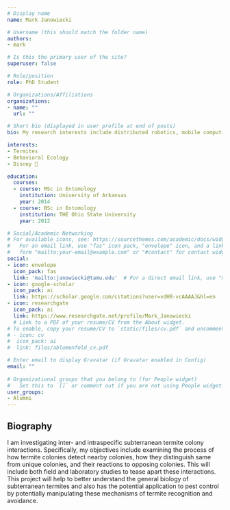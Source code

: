 ```yaml
---
# Display name
name: Mark Janowiecki

# Username (this should match the folder name)
authors:
- mark

# Is this the primary user of the site?
superuser: false

# Role/position
role: PhD Student

# Organizations/Affiliations
organizations:
- name: ""
  url: ""

# Short bio (displayed in user profile at end of posts)
bio: My research interests include distributed robotics, mobile computing and programmable matter.

interests:
- Termites
- Behavioral Ecology
- Disney 🏰

education:
  courses:
  - course: MSc in Entomology
    institution: University of Arkansas
    year: 2014
  - course: BSc in Entomology
    institution: THE Ohio State University
    year: 2012

# Social/Academic Networking
# For available icons, see: https://sourcethemes.com/academic/docs/widgets/#icons
#   For an email link, use "fas" icon pack, "envelope" icon, and a link in the
#   form "mailto:your-email@example.com" or "#contact" for contact widget.
social:
- icon: envelope
  icon_pack: fas
  link: 'mailto:janowiecki@tamu.edu'  # For a direct email link, use "mailto:test@example.org".
- icon: google-scholar
  icon_pack: ai
  link: https://scholar.google.com/citations?user=vdHB-vcAAAAJ&hl=en
- icon: researchgate
  icon_pack: ai
  link: https://www.researchgate.net/profile/Mark_Janowiecki
  # Link to a PDF of your resume/CV from the About widget.
# To enable, copy your resume/CV to `static/files/cv.pdf` and uncomment the lines below.  
# - icon: cv
#  icon_pack: ai
#  link: files/ablumenfeld_cv.pdf

# Enter email to display Gravatar (if Gravatar enabled in Config)
email: ""
  
# Organizational groups that you belong to (for People widget)
#   Set this to `[]` or comment out if you are not using People widget.  
user_groups:
- Alumni
---
```

## **Biography**

I am investigating inter- and intraspecific subterranean termite colony interactions. Specifically, my objectives include examining the process of how termite colonies detect nearby colonies, how they distinguish same from unique colonies, and their reactions to opposing colonies. This will include both field and laboratory studies to tease apart these interactions. This project will help to better understand the general biology of subterranean termites and also has the potential application to pest control by potentially manipulating these mechanisms of termite recognition and avoidance.
